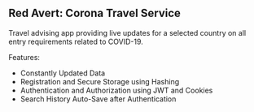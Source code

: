 ## Red Avert: Corona Travel Service 

Travel advising app providing live updates for a selected country on all entry requirements related to COVID-19.

Features: 
- Constantly Updated Data
- Registration and Secure Storage using Hashing
- Authentication and Authorization using JWT and Cookies
- Search History Auto-Save after Authentication
